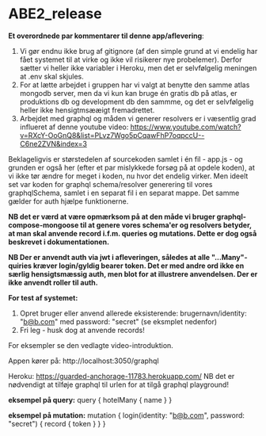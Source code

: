 # ABE2_release
**Et overordnede par kommentarer til denne app/aflevering**:
1. Vi gør endnu ikke brug af gitignore (af den simple grund at vi endelig har fået systemet til at virke og ikke vil risikerer nye probelemer).
Derfor sætter vi heller ikke variabler i Heroku, men det er selvfølgelig meningen at .env skal skjules.
2. For at lætte arbejdet i gruppen har vi valgt at benytte den samme atlas mongodb server, men da vi kun kan bruge én gratis db på atlas, 
er produktions db og development db den sammme, og det er selvfølgelig heller ikke hensigtmsææigt fremadrettet.
3. Arbejdet med graphql og måden vi generer resolvers er i væsentlig grad influeret af denne youtube video:
https://www.youtube.com/watch?v=RXcY-OoGnQ8&list=PLvz7Wgo5pCqawFhP7oqpccU--C6ne2ZVN&index=3

Beklageligvis er størstedelen af sourcekoden samlet i én fil - app.js - og grunden er også her (efter et par mislykkede forsøg på at opdele koden),
at vi ikke tør ændre for meget i koden, nu hvor det endelig virker. Men ideelt set var koden for graphql schema/resolver generering til vores graphqlSchema,
samlet i en separat fil i en separat mappe. Det samme gælder for auth hjælpe funktionerne.

**NB det er værd at være opmærksom på at den måde vi bruger graphql-compose-mongoose til at genere vores schema'er og resolvers betyder, at man skal anvende record i.f.m. queries og mutations.
Dette er dog også beskrevet i dokumentationen.**

**NB Der er anvendt auth via jwt i afleveringen, således at alle "...Many"-quiries kræver login/gyldig bearer token.
Det er med andre ord ikke en særlig hensigtsmæssig auth, men blot for at illustrere anvendelsen. Der er ikke anvendt roller til auth.**

**For test af systemet:**
1. Opret bruger eller anvend allerede eksisterende: brugernavn/identity: "b@b.com" med password: "secret" (se eksmplet nedenfor)
2. Fri leg - husk dog at anvende records!


For eksempler se den vedlagte video-introduktion.

Appen kører på: 
http://localhost:3050/graphql

Heroku:
https://guarded-anchorage-11783.herokuapp.com/
NB det er nødvendigt at tilføje graphql til urlen for at tilgå graphql playground!

**eksempel på query:**
query {
  hotelMany {
    name
  }
}

**eksempel på mutation:**
mutation {
  login(identity: "b@b.com", password: "secret") {
    record {
      token
    }
  }
}
